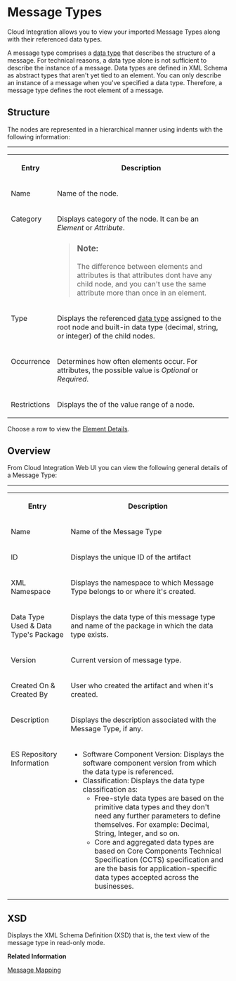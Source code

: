 <!-- loio2eb71b84b55f4269a5379f6efe9a6f3a -->

# Message Types

Cloud Integration allows you to view your imported Message Types along with their referenced data types.

A message type comprises a [data type](data-types-97ad101.md) that describes the structure of a message. For technical reasons, a data type alone is not sufficient to describe the instance of a message. Data types are defined in XML Schema as abstract types that aren't yet tied to an element. You can only describe an instance of a message when you've specified a data type. Therefore, a message type defines the root element of a message.



<a name="loio2eb71b84b55f4269a5379f6efe9a6f3a__section_kxs_34p_mxb"/>

## Structure

The nodes are represented in a hierarchical manner using indents with the following information:

****


<table>
<tr>
<th valign="top">

Entry



</th>
<th valign="top">

Description



</th>
</tr>
<tr>
<td valign="top">

Name



</td>
<td valign="top">

Name of the node.



</td>
</tr>
<tr>
<td valign="top">

Category



</td>
<td valign="top">

Displays category of the node. It can be an *Element* or *Attribute*.

> ### Note:  
> The difference between elements and attributes is that attributes dont have any child node, and you can't use the same attribute more than once in an element.



</td>
</tr>
<tr>
<td valign="top">

Type



</td>
<td valign="top">

Displays the referenced [data type](data-types-97ad101.md) assigned to the root node and built-in data type \(decimal, string, or integer\) of the child nodes.



</td>
</tr>
<tr>
<td valign="top">

Occurrence



</td>
<td valign="top">

Determines how often elements occur. For attributes, the possible value is *Optional* or *Required*.



</td>
</tr>
<tr>
<td valign="top">

Restrictions



</td>
<td valign="top">

Displays the of the value range of a node.



</td>
</tr>
</table>

Choose a row to view the [Element Details](data-types-97ad101.md#loio97ad10142fc34269902006e488af1eff__table_xtn_yqp_l5b).



<a name="loio2eb71b84b55f4269a5379f6efe9a6f3a__section_djw_j4p_mxb"/>

## Overview

From Cloud Integration Web UI you can view the following general details of a Message Type:

****


<table>
<tr>
<th valign="top">

Entry



</th>
<th valign="top">

Description



</th>
</tr>
<tr>
<td valign="top">

Name



</td>
<td valign="top">

Name of the Message Type



</td>
</tr>
<tr>
<td valign="top">

ID



</td>
<td valign="top">

Displays the unique ID of the artifact



</td>
</tr>
<tr>
<td valign="top">

XML Namespace



</td>
<td valign="top">

Displays the namespace to which Message Type belongs to or where it's created.



</td>
</tr>
<tr>
<td valign="top">

Data Type Used & Data Type's Package



</td>
<td valign="top">

Displays the data type of this message type and name of the package in which the data type exists.



</td>
</tr>
<tr>
<td valign="top">

Version



</td>
<td valign="top">

Current version of message type.



</td>
</tr>
<tr>
<td valign="top">

Created On & Created By



</td>
<td valign="top">

User who created the artifact and when it's created.



</td>
</tr>
<tr>
<td valign="top">

Description



</td>
<td valign="top">

Displays the description associated with the Message Type, if any.



</td>
</tr>
<tr>
<td valign="top">

ES Repository Information



</td>
<td valign="top">

-   Software Component Version: Displays the software component version from which the data type is referenced.
-   Classification: Displays the data type classification as:
    -   Free-style data types are based on the primitive data types and they don't need any further parameters to define themselves. For example: Decimal, String, Integer, and so on.
    -   Core and aggregated data types are based on Core Components Technical Specification \(CCTS\) specification and are the basis for application-specific data types accepted across the businesses.




</td>
</tr>
</table>



<a name="loio2eb71b84b55f4269a5379f6efe9a6f3a__section_u2d_k4p_mxb"/>

## XSD

Displays the XML Schema Definition \(XSD\) that is, the text view of the message type in read-only mode.

**Related Information**  


[Message Mapping](message-mapping-459ccdf.md "")

